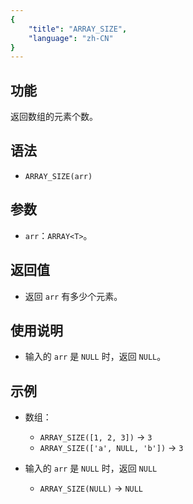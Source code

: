 ```yaml
---
{
    "title": "ARRAY_SIZE",
    "language": "zh-CN"
}
---
```


## 功能

返回数组的元素个数。

## 语法

- `ARRAY_SIZE(arr)`

## 参数

- `arr`：`ARRAY<T>`。

## 返回值

- 返回 `arr` 有多少个元素。

## 使用说明

- 输入的 `arr` 是 `NULL` 时，返回 `NULL`。

## 示例

- 数组：
  - `ARRAY_SIZE([1, 2, 3])` -> `3`
  - `ARRAY_SIZE(['a', NULL, 'b'])` -> `3`

- 输入的 `arr` 是 `NULL` 时，返回 `NULL`
  - `ARRAY_SIZE(NULL)` -> `NULL`